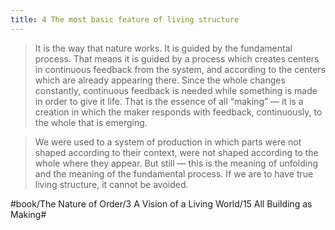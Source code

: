 ```yaml
---
title: 4 The most basic feature of living structure
---
```


> It is the way that nature works. It is guided by the fundamental process. That means it is guided by a process which creates centers in continuous feedback from the system, and according to the centers which are already appearing there. Since the whole changes constantly, continuous feedback is needed while something is made in order to give it life. That is the essence of all “making” — it is a creation in which the maker responds with feedback, continuously, to the whole that is emerging.  

> We were used to a system of production in which parts were not shaped according to their context, were not shaped according to the whole where they appear. But still — this is the meaning of unfolding and the meaning of the fundamental process. If we are to have true living structure, it cannot be avoided.  

#book/The Nature of Order/3 A Vision of a Living World/15 All Building as Making#